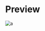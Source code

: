 # Preview 
![a](https://github.com/Eazvy/UILibs/blob/main/Librarys/Pepsi/PepsiPreview.png?raw=true)
